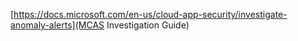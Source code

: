 
[https://docs.microsoft.com/en-us/cloud-app-security/investigate-anomaly-alerts](MCAS Investigation Guide)